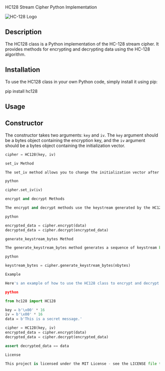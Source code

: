 HC128 Stream Cipher Python Implementation

![HC-128 Logo](https://i.imgur.com/8t9fNpC.png)

Description
-----------

The HC128 class is a Python implementation of the HC-128 stream cipher. It provides methods for encrypting and decrypting data using the HC-128 algorithm.

Installation
------------

To use the HC128 class in your own Python code, simply install it using pip:

pip install hc128


Usage
-----

Constructor
-----------

The constructor takes two arguments: `key` and `iv`. The `key` argument should be a bytes object containing the encryption key, and the `iv` argument should be a bytes object containing the initialization vector.

```python
cipher = HC128(key, iv)

set_iv Method

The set_iv method allows you to change the initialization vector after the HC128 object has been created. This can be useful if you want to reuse the same key but encrypt different messages with different IVs.

python

cipher.set_iv(iv)

encrypt and decrypt Methods

The encrypt and decrypt methods use the keystream generated by the HC128 object to encrypt or decrypt a given message.

python

encrypted_data = cipher.encrypt(data)
decrypted_data = cipher.decrypt(encrypted_data)

generate_keystream_bytes Method

The generate_keystream_bytes method generates a sequence of keystream bytes by repeatedly calling the generate_keystream_byte method.

python

keystream_bytes = cipher.generate_keystream_bytes(nbytes)

Example

Here's an example of how to use the HC128 class to encrypt and decrypt a message:

python

from hc128 import HC128

key = b'\x00' * 16
iv = b'\x00' * 16
data = b'This is a secret message.'

cipher = HC128(key, iv)
encrypted_data = cipher.encrypt(data)
decrypted_data = cipher.decrypt(encrypted_data)

assert decrypted_data == data

License

This project is licensed under the MIT License - see the LICENSE file for details.
